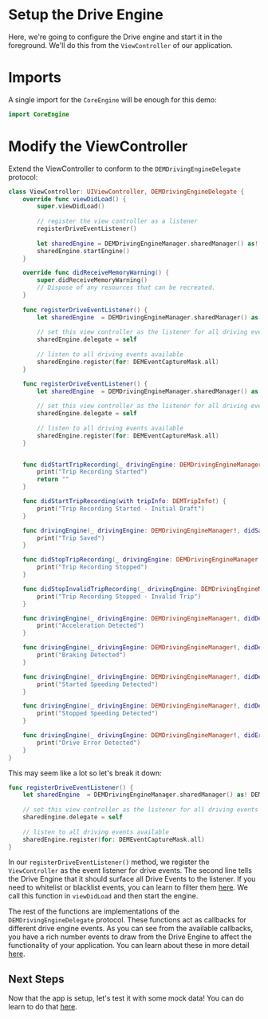 # Setup the Drive Engine
Here, we're going to configure the Drive engine and start it in the foreground. We'll do this from the `ViewController` of our application. 

# Imports
A single import for the `CoreEngine` will be enough for this demo:

```swift
import CoreEngine
```

# Modify the ViewController
Extend the ViewController to conform to the `DEMDrivingEngineDelegate` protocol:

```swift
class ViewController: UIViewController, DEMDrivingEngineDelegate {
    override func viewDidLoad() {
        super.viewDidLoad()
        
        // register the view controller as a listener
        registerDriveEventListener()
        
        let sharedEngine = DEMDrivingEngineManager.sharedManager() as! DEMDrivingEngineManager
        sharedEngine.startEngine()
    }

    override func didReceiveMemoryWarning() {
        super.didReceiveMemoryWarning()
        // Dispose of any resources that can be recreated.
    }
    
    func registerDriveEventListener() {
        let sharedEngine  = DEMDrivingEngineManager.sharedManager() as! DEMDrivingEngineManager
        
        // set this view controller as the listener for all driving events
        sharedEngine.delegate = self
        
        // listen to all driving events available
        sharedEngine.register(for: DEMEventCaptureMask.all)
    }

    func registerDriveEventListener() {
        let sharedEngine  = DEMDrivingEngineManager.sharedManager() as! DEMDrivingEngineManager
        
        // set this view controller as the listener for all driving events
        sharedEngine.delegate = self
        
        // listen to all driving events available
        sharedEngine.register(for: DEMEventCaptureMask.all)
    }


    func didStartTripRecording(_ drivingEngine: DEMDrivingEngineManager!) -> String! {
        print("Trip Recording Started")
        return ""
    }

    func didStartTripRecording(with tripInfo: DEMTripInfo!) {
        print("Trip Recording Started - Initial Draft")
    }

    func drivingEngine(_ drivingEngine: DEMDrivingEngineManager!, didSaveTripInformation trip: DEMTripInfo!, driveStatus driveCompletionFlag: Bool) {
        print("Trip Saved")
    }

    func didStopTripRecording(_ drivingEngine: DEMDrivingEngineManager!) {
        print("Trip Recording Stopped")
    }

    func didStopInvalidTripRecording(_ drivingEngine: DEMDrivingEngineManager!) {
        print("Trip Recording Stopped - Invalid Trip")
    }

    func drivingEngine(_ drivingEngine: DEMDrivingEngineManager!, didDetectAcceleration accelerationEvent: DEMEventInfo!) {
        print("Acceleration Detected")
    }

    func drivingEngine(_ drivingEngine: DEMDrivingEngineManager!, didDetectBraking brakingEvent: DEMEventInfo!) {
        print("Braking Detected")
    }

    func drivingEngine(_ drivingEngine: DEMDrivingEngineManager!, didDetectStartOfSpeeding overSpeedingEvent: DEMEventInfo!) {
        print("Started Speeding Detected")
    }

    func drivingEngine(_ drivingEngine: DEMDrivingEngineManager!, didDetectEndOfSpeeding overSpeedingEvent: DEMEventInfo!) {
        print("Stopped Speeding Detected")
    }

    func drivingEngine(_ drivingEngine: DEMDrivingEngineManager!, didErrorOccur errorInfo: DEMError!) {
        print("Drive Error Detected")
    }
}
```

This may seem like a lot so let's break it down:

```swift
func registerDriveEventListener() {
    let sharedEngine  = DEMDrivingEngineManager.sharedManager() as! DEMDrivingEngineManager
    
    // set this view controller as the listener for all driving events
    sharedEngine.delegate = self
    
    // listen to all driving events available
    sharedEngine.register(for: DEMEventCaptureMask.all)
}
```

In our `registerDriveEventListener()` method, we register the `ViewController` as the event listener for drive events. The second line tells the Drive Engine that it should surface all Drive Events to the listener. If you need to whitelist or blacklist events, you can learn to filter them [here](TODO). We call this function in `viewDidLoad` and then start the engine.

The rest of the functions are implementations of the `DEMDrivingEngineDelegate` protocol. These functions act as callbacks for different drive engine events. As you can see from the available callbacks, you have a rich number events to draw from the Drive Engine to affect the functionality of your application. You can learn about these in more detail [here](TODO).

## Next Steps
Now that the app is setup, let's test it with some mock data! You can do learn to do that [here](../test-mock-data/iOS.html).